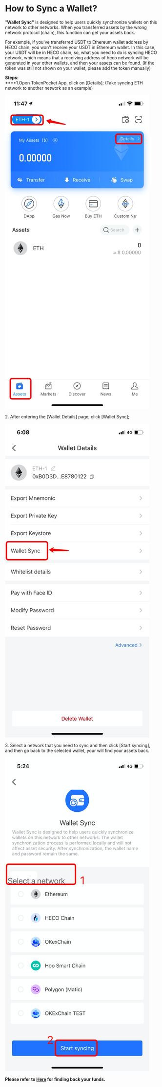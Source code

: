 # How to Sync a Wallet?

"**Wallet Sync"** is designed to help users quickly synchronize wallets on this network to other networks. When you transferred assets by the wrong network protocol (chain), this function can get your assets back. 

For example, if you've transferred USDT to Ethereum wallet address by HECO chain, you won't receive your USDT in Ethereum wallet. In this case, your USDT will be in HECO chain, so, what you need to do is syncing HECO network, which means that a receiving address of heco network will be generated in your other wallets, and then your assets can be found. (If the token was still not shown on your wallet, please add the token manually)

**Steps:**\
****1.Open TokenPocket App, click on \[Details]; (Take syncing ETH network to another network as an example)

![](../.gitbook/assets/tong-bu-01.jpg)

2\. After entering the \[Wallet Details] page, click \[Wallet Sync];

![](../.gitbook/assets/tong-bu-2.jpg)

3\. Select a network that you need to sync and then click \[Start syncing], and then go back to the selected wallet, your will find your assets back. 

![](<../.gitbook/assets/guan-li-5 (1).png>)



**Please refer to **[**Here**](https://tp-lab.tokenpocket.pro/AssetsFind/index.html?locale=en#/)** for finding back your funds.**

